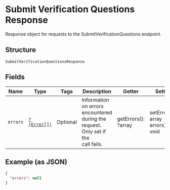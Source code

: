 
# Submit Verification Questions Response

Response object for requests to the SubmitVerificationQuestions endpoint.

## Structure

`SubmitVerificationQuestionsResponse`

## Fields

| Name | Type | Tags | Description | Getter | Setter |
|  --- | --- | --- | --- | --- | --- |
| `errors` | [`?(Error[])`](../../doc/models/error.md) | Optional | Information on errors encountered during the request. Only set if the<br>call fails. | getErrors(): ?array | setErrors(?array errors): void |

## Example (as JSON)

```json
{
  "errors": null
}
```

